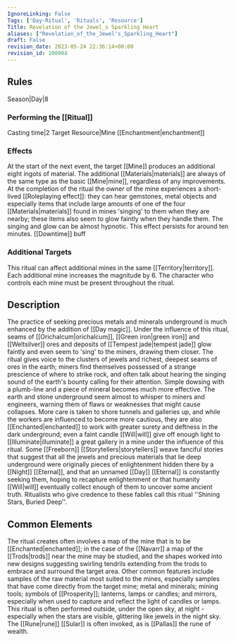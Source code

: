```yaml
---
IgnoreLinking: False
Tags: ['Day-Ritual', 'Rituals', 'Resource']
Title: Revelation of the Jewel_s Sparkling Heart
aliases: ["Revelation_of_the_Jewel's_Sparkling_Heart"]
draft: False
revision_date: 2023-05-24 22:36:14+00:00
revision_id: 100984
---
```


## Rules
Season|Day|8
### Performing the [[Ritual]]
Casting time|2 Target Resource|Mine
[[Enchantment|enchantment]]
### Effects
At the start of the next event, the target [[Mine]] produces an additional eight ingots of material. The additional [[Materials|materials]] are always of the same type as the basic [[Mine|mine]], regardless of any improvements. 
At the completion of the ritual the owner of the mine experiences a short-lived [[Roleplaying effect]]: they can hear gemstones, metal objects and especially items that include large amounts of one of the four [[Materials|materials]] found in mines 'singing' to them when they are nearby; these items also seem to glow faintly when they handle them. The singing and glow can be almost hypnotic. This effect persists for around ten minutes.
[[Downtime]] buff
### Additional Targets
This ritual can affect additional mines in the same [[Territory|territory]]. Each additional mine increases the magnitude by 6. The character who controls each mine must be present throughout the ritual.
## Description
The practice of seeking precious metals and minerals underground is much enhanced by the addition of [[Day magic]]. Under the influence of this ritual, seams of [[Orichalcum|orichalcum]], [[Green iron|green iron]] and [[Weltsilver]] ores and deposits of [[Tempest jade|tempest jade]] glow faintly and even seem to 'sing' to the miners, drawing them closer. The ritual gives voice to the clusters of jewels and richest, deepest seams of ores in the earth; miners find themselves possessed of a strange prescience of where to strike rock, and often talk about hearing the singing sound of the earth's bounty calling for their attention. 
Simple dowsing with a plumb-line and a piece of mineral becomes much more effective. The earth and stone underground seem almost to whisper to miners and engineers, warning them of flaws or weaknesses that might cause collapses. More care is taken to shore tunnels and galleries up, and while the workers are influenced to become more cautious, they are also [[Enchanted|enchanted]] to work with greater surety and deftness in the dark underground; even a faint candle [[Will|will]] give off enough light to [[Illuminate|illuminate]] a great gallery in a mine under the influence of this ritual.
Some [[Freeborn]] [[Storytellers|storytellers]] weave fanciful stories that suggest that all the jewels and precious materials that lie deep underground were originally pieces of enlightenment hidden there by a [[Night]] [[Eternal]], and that an unnamed [[Day]] [[Eternal]] is constantly seeking them, hoping to recapture enlightenment or that humanity [[Will|will]] eventually collect enough of them to uncover some ancient truth. Ritualists who give credence to these fables call this ritual ''Shining Stars, Buried Deep''.
## Common Elements
The ritual creates often involves a map of the mine that is to be [[Enchanted|enchanted]]; in the case of the [[Navarr]] a map of the [[Trods|trods]] near the mine may be studied, and the shapes worked into new designs suggesting swirling tendrils extending from the trods to embrace and surround the target area. Other common features include samples of the raw material most suited to the mines, especially samples that have come directly from the target mine; metal and minerals; mining tools; symbols of [[Prosperity]]; lanterns, lamps or candles; and mirrors, especially when used to capture and reflect the light of candles or lamps.
This ritual is often performed outside, under the open sky, at night - especially when the stars are visible, glittering like jewels in the night sky. The [[Rune|rune]] [[Sular]] is often invoked, as is [[Pallas]] the rune of wealth.
